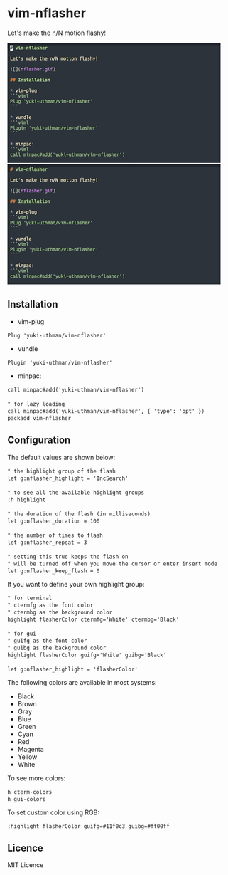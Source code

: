 # vim-nflasher

Let's make the n/N motion flashy!

![hlsearch on](hlsearch.gif)
![hlsearch off](nohlsearch.gif)

## Installation

* vim-plug
```viml
Plug 'yuki-uthman/vim-nflasher'
```

* vundle
```viml
Plugin 'yuki-uthman/vim-nflasher'
```

* minpac:
```viml
call minpac#add('yuki-uthman/vim-nflasher')

" for lazy loading
call minpac#add('yuki-uthman/vim-nflasher', { 'type': 'opt' })
packadd vim-nflasher
```

## Configuration

The default values are shown below:
```vimL
" the highlight group of the flash
let g:nflasher_highlight = 'IncSearch'

" to see all the available highlight groups
:h highlight 

" the duration of the flash (in milliseconds)
let g:nflasher_duration = 100

" the number of times to flash
let g:nflasher_repeat = 3

" setting this true keeps the flash on
" will be turned off when you move the cursor or enter insert mode
let g:nflasher_keep_flash = 0
```

If you want to define your own highlight group:
```vimL
" for terminal
" ctermfg as the font color
" ctermbg as the background color
highlight flasherColor ctermfg='White' ctermbg='Black'

" for gui
" guifg as the font color
" guibg as the background color
highlight flasherColor guifg='White' guibg='Black'

let g:nflasher_highlight = 'flasherColor'
```
The following colors are available in most systems:
  - Black
  - Brown
  - Gray
  - Blue
  - Green
  - Cyan
  - Red
  - Magenta
  - Yellow
  - White

To see more colors:
```vimL
h cterm-colors
h gui-colors
```

To set custom color using RGB:
```vimL
:highlight flasherColor guifg=#11f0c3 guibg=#ff00ff
```

## Licence

MIT Licence

